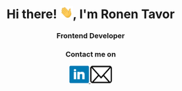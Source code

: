 <h1 align="center">Hi there! <img src="./assets/Hi.gif" style="width:30px;">, I'm Ronen Tavor</h1>

<h3 align="center">Frontend Developer</h3>

<h3 align="center">Contact me on</h3>
<p align="center"> 
    <a href="https://www.linkedin.com/in/tavorronen/">
        <img src="./assets/linkedin-logo.png" alt="linkedin" width="45" height="40"/> 
    </a>
    <a href="mailto:ronenbadalov1@gmail.com">
        <img src="./assets/mail.png" alt="linkedin" width="50" height="40"/> 
    </a>
</p>

